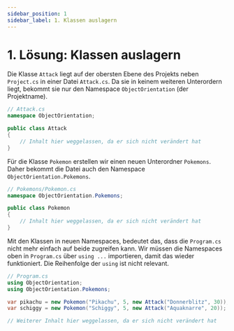 ```yaml
---
sidebar_position: 1
sidebar_label: 1. Klassen auslagern
---
```


# 1. Lösung: Klassen auslagern

Die Klasse `Attack` liegt auf der obersten Ebene des Projekts neben `Project.cs` in einer Datei `Attack.cs`. Da sie in keinem weiteren Unterordern liegt, bekommt sie nur den Namespace `ObjectOrientation` (der Projektname).

```cs
// Attack.cs
namespace ObjectOrientation;

public class Attack
{
    // Inhalt hier weggelassen, da er sich nicht verändert hat
}
```

Für die Klasse `Pokemon` erstellen wir einen neuen Unterordner `Pokemons`. Daher bekommt die Datei auch den Namespace `ObjectOrientation.Pokemons`.

```cs
// Pokemons/Pokemon.cs
namespace ObjectOrientation.Pokemons;

public class Pokemon
{
    // Inhalt hier weggelassen, da er sich nicht verändert hat
}
```

Mit den Klassen in neuen Namespaces, bedeutet das, dass die `Program.cs` nicht mehr einfach auf beide zugreifen kann. Wir müssen die Namespaces oben in `Program.cs` über `using ...` importieren, damit das wieder funktioniert. Die Reihenfolge der `using` ist nicht relevant.

```cs
// Program.cs
using ObjectOrientation;
using ObjectOrientation.Pokemons;

var pikachu = new Pokemon("Pikachu", 5, new Attack("Donnerblitz", 30));
var schiggy = new Pokemon("Schiggy", 5, new Attack("Aquaknarre", 20));

// Weiterer Inhalt hier weggelassen, da er sich nicht verändert hat
```